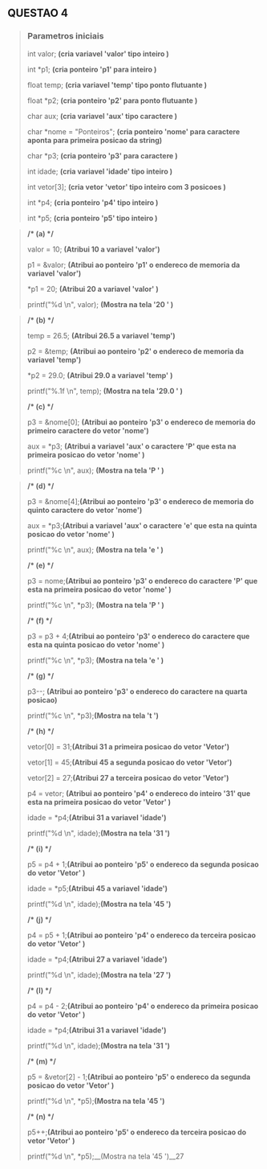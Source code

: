 ## QUESTAO 4

>### Parametros iniciais
>
>int valor; __(cria variavel 'valor' tipo inteiro )__
>
>int *p1; __(cria ponteiro 'p1' para inteiro )__
>
>float temp; __(cria variavel 'temp' tipo ponto flutuante )__
>
>float *p2; __(cria ponteiro 'p2' para ponto flutuante )__
>
>char aux; __(cria variavel 'aux' tipo caractere )__
>
>char *nome = "Ponteiros"; __(cria ponteiro 'nome' para caractere aponta para primeira posicao da string)__
>
>char *p3; __(cria ponteiro 'p3' para caractere )__
>
>int idade; __(cria variavel 'idade' tipo inteiro )__
>
>int vetor[3]; __(cria vetor 'vetor' tipo inteiro com 3 posicoes )__
>
>int *p4; __(cria ponteiro 'p4' tipo inteiro )__
>
>int *p5; __(cria ponteiro 'p5' tipo inteiro )__

> __/* (a) */__
>
> valor = 10; __(Atribui 10 a variavel 'valor')__
>
> p1 = &valor; __(Atribui ao ponteiro 'p1' o endereco de memoria da variavel 'valor')__
>
> *p1 = 20; __(Atribui 20 a variavel 'valor' )__
>
> printf("%d \n", valor); __(Mostra na tela '20 ' )__
>
 
> __/* (b) */__
>
> temp = 26.5; __(Atribui 26.5 a variavel 'temp')__
>
> p2 = &temp; __(Atribui ao ponteiro 'p2' o endereco de memoria da variavel 'temp')__
>
> *p2 = 29.0; __(Atribui 29.0 a variavel 'temp' )__
>
> printf("%.1f \n", temp); __(Mostra na tela '29.0 ' )__
>
>
> __/* (c) */__
>
> p3 = &nome[0]; __(Atribui ao ponteiro 'p3' o endereco de memoria do primeiro caractere do vetor 'nome')__
>
> aux = *p3; __(Atribui a variavel 'aux' o caractere 'P' que esta na primeira posicao do vetor 'nome' )__
>
> printf("%c \n", aux); __(Mostra na tela 'P ' )__

>__/* (d) */__
>
>p3 = &nome[4];__(Atribui ao ponteiro 'p3' o endereco de memoria do quinto caractere do vetor 'nome')__
>
>aux = *p3;__(Atribui a variavel 'aux' o caractere 'e' que esta na quinta posicao do vetor 'nome' )__
>
>printf("%c \n", aux); __(Mostra na tela 'e ' )__
>
>__/* (e) */__
>
>p3 = nome;__(Atribui ao ponteiro 'p3' o endereco do caractere 'P' que esta na primeira posicao do vetor 'nome'  )__
>
>printf("%c \n", *p3); __(Mostra na tela 'P ' )__
>
>__/* (f) */__
>
>p3 = p3 + 4;__(Atribui ao ponteiro 'p3' o endereco do caractere que esta na quinta posicao do vetor 'nome'  )__
>
>printf("%c \n", *p3); __(Mostra na tela 'e ' )__
>
>__/* (g) */__
>
>p3--; __(Atribui ao ponteiro 'p3' o endereco do caractere na quarta posicao)__
>
>printf("%c \n", *p3);__(Mostra na tela 't ')__
>
>__/* (h) */__
>
>vetor[0] = 31;__(Atribui 31 a primeira posicao do vetor 'Vetor')__
>
>vetor[1] = 45;__(Atribui 45 a segunda posicao do vetor 'Vetor')__
>
>vetor[2] = 27;__(Atribui 27 a terceira posicao do vetor 'Vetor')__
>
>p4 = vetor; __(Atribui ao ponteiro 'p4' o endereco do inteiro '31' que esta na primeira posicao do vetor 'Vetor'  )__
>
>idade = *p4;__(Atribui 31 a variavel 'idade')__
>
>printf("%d \n", idade);__(Mostra na tela '31 ')__
>
>__/* (i) */__
>
>p5 = p4 + 1;__(Atribui ao ponteiro 'p5' o endereco da segunda posicao do vetor 'Vetor'  )__
>
>idade = *p5;__(Atribui 45 a variavel 'idade')__
>
>printf("%d \n", idade);__(Mostra na tela '45 ')__
>
>__/* (j) */__
>
>p4 = p5 + 1;__(Atribui ao ponteiro 'p4' o endereco da terceira posicao do vetor 'Vetor'  )__
>
>idade = *p4;__(Atribui 27 a variavel 'idade')__
>
>printf("%d \n", idade);__(Mostra na tela '27 ')__
>
>__/* (l) */__
>
>p4 = p4 - 2;__(Atribui ao ponteiro 'p4' o endereco da primeira posicao do vetor 'Vetor'  )__
>
>idade = *p4;__(Atribui 31 a variavel 'idade')__
>
>printf("%d \n", idade);__(Mostra na tela '31 ')__
>
>__/* (m) */__
>
>p5 = &vetor[2] - 1;__(Atribui ao ponteiro 'p5' o endereco da segunda posicao do vetor 'Vetor'  )__
>
>printf("%d \n", *p5);__(Mostra na tela '45 ')__
>
>__/* (n) */__
>
>p5++;__(Atribui ao ponteiro 'p5' o endereco da terceira posicao do vetor 'Vetor'  )__
>
>printf("%d \n", *p5);__(Mostra na tela '45 ')__27



